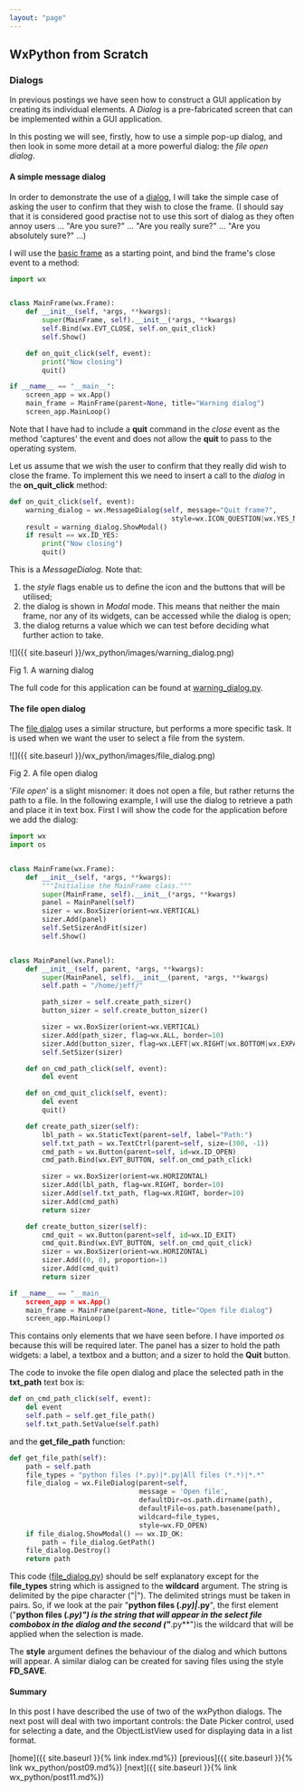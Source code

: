 ```yaml
---
layout: "page"
---
```

## WxPython from Scratch
### Dialogs

In previous postings we have seen how to construct a GUI application by
creating its individual elements. A *Dialog* is a pre-fabricated screen
that can be implemented within a GUI application.

In this posting we will see, firstly, how to use a simple pop-up dialog,
and then look in some more detail at a more powerful dialog: the *file
open dialog*.

#### A simple message dialog

In order to demonstrate the use of a
[dialog](https://wxpython.org/Phoenix/docs/html/wx.MessageDialog.html#wx.MessageDialog),
I will take the simple case of asking the user to confirm that they wish
to close the frame. (I should say that it is considered good practise
not to use this sort of dialog as they often annoy users ... "Are you
sure?" ... "Are you really sure?" ... "Are you absolutely sure?" ...)

I will use the [basic frame](post01.html#summary) as a starting point,
and bind the frame's close event to a method:

``` python
import wx


class MainFrame(wx.Frame):
    def __init__(self, *args, **kwargs):
        super(MainFrame, self).__init__(*args, **kwargs)
        self.Bind(wx.EVT_CLOSE, self.on_quit_click)
        self.Show()

    def on_quit_click(self, event):
        print("Now closing")
        quit()

if __name__ == "__main__":
    screen_app = wx.App()
    main_frame = MainFrame(parent=None, title="Warning dialog")
    screen_app.MainLoop()
```

Note that I have had to include a **quit** command in the *close* event
as the method 'captures' the event and does not allow the **quit** to
pass to the operating system.

Let us assume that we wish the user to confirm that they really did wish
to close the frame. To implement this we need to insert a call to the
*dialog* in the **on\_quit\_click** method:

``` python
def on_quit_click(self, event):
    warning_dialog = wx.MessageDialog(self, message="Quit frame?",
                                        style=wx.ICON_QUESTION|wx.YES_NO)
    result = warning_dialog.ShowModal()
    if result == wx.ID_YES:
        print("Now closing")
        quit()
```

This is a *MessageDialog*. Note that:

1.  the *style* flags enable us to define the icon and the buttons that
    will be utilised;
2.  the dialog is shown in *Modal* mode. This means that neither the
    main frame, nor any of its widgets, can be accessed while the dialog
    is open;
3.  the dialog returns a value which we can test before deciding what
    further action to take.

![]({{ site.baseurl }}/wx_python/images/warning_dialog.png)

Fig 1. A warning dialog

The full code for this application can be found at
[warning\_dialog.py](snippets/warning_dialog.py).

#### The file open dialog

The [file
dialog](https://wxpython.org/Phoenix/docs/html/wx.FileDialog.html) uses
a similar structure, but performs a more specific task. It is used when
we want the user to select a file from the system.

![]({{ site.baseurl }}/wx_python/images/file_dialog.png)

Fig 2. A file open dialog

'*File open*' is a slight misnomer: it does not open a file, but rather
returns the path to a file. In the following example, I will use the
dialog to retrieve a path and place it in text box. First I will show
the code for the application before we add the dialog:

``` python
import wx
import os


class MainFrame(wx.Frame):
    def __init__(self, *args, **kwargs):
        """Initialise the MainFrame class."""
        super(MainFrame, self).__init__(*args, **kwargs)
        panel = MainPanel(self)
        sizer = wx.BoxSizer(orient=wx.VERTICAL)
        sizer.Add(panel)
        self.SetSizerAndFit(sizer)
        self.Show()


class MainPanel(wx.Panel):
    def __init__(self, parent, *args, **kwargs):
        super(MainPanel, self).__init__(parent, *args, **kwargs)
        self.path = "/home/jeff/"

        path_sizer = self.create_path_sizer()
        button_sizer = self.create_button_sizer()

        sizer = wx.BoxSizer(orient=wx.VERTICAL)
        sizer.Add(path_sizer, flag=wx.ALL, border=10)
        sizer.Add(button_sizer, flag=wx.LEFT|wx.RIGHT|wx.BOTTOM|wx.EXPAND, border=10)
        self.SetSizer(sizer)

    def on_cmd_path_click(self, event):
        del event

    def on_cmd_quit_click(self, event):
        del event
        quit()

    def create_path_sizer(self):
        lbl_path = wx.StaticText(parent=self, label="Path:")
        self.txt_path = wx.TextCtrl(parent=self, size=(300, -1))
        cmd_path = wx.Button(parent=self, id=wx.ID_OPEN)
        cmd_path.Bind(wx.EVT_BUTTON, self.on_cmd_path_click)

        sizer = wx.BoxSizer(orient=wx.HORIZONTAL)
        sizer.Add(lbl_path, flag=wx.RIGHT, border=10)
        sizer.Add(self.txt_path, flag=wx.RIGHT, border=10)
        sizer.Add(cmd_path)
        return sizer

    def create_button_sizer(self):
        cmd_quit = wx.Button(parent=self, id=wx.ID_EXIT)
        cmd_quit.Bind(wx.EVT_BUTTON, self.on_cmd_quit_click)
        sizer = wx.BoxSizer(orient=wx.HORIZONTAL)
        sizer.Add((0, 0), proportion=1)
        sizer.Add(cmd_quit)
        return sizer

if __name__ == "__main__
    screen_app = wx.App()
    main_frame = MainFrame(parent=None, title="Open file dialog")
    screen_app.MainLoop()
```

This contains only elements that we have seen before. I have imported
*os* because this will be required later. The panel has a sizer to hold
the path widgets: a label, a textbox and a button; and a sizer to hold
the **Quit** button.

The code to invoke the file open dialog and place the selected path in
the **txt\_path** text box is:

``` python
def on_cmd_path_click(self, event):
    del event
    self.path = self.get_file_path()
    self.txt_path.SetValue(self.path)
```

and the **get\_file\_path** function:

``` python
def get_file_path(self):
    path = self.path
    file_types = "python files (*.py)|*.py|All files (*.*)|*.*"
    file_dialog = wx.FileDialog(parent=self,
                                message = 'Open file',
                                defaultDir=os.path.dirname(path),
                                defaultFile=os.path.basename(path),
                                wildcard=file_types,
                                style=wx.FD_OPEN)
    if file_dialog.ShowModal() == wx.ID_OK:
        path = file_dialog.GetPath()
    file_dialog.Destroy()
    return path
```

This code ([file\_dialog.py](snippets/file_dialog.py)) should be self
explanatory except for the **file\_types** string which is assigned to
the **wildcard** argument. The string is delimited by the pipe character
("|"). The delimited strings must be taken in pairs. So, if we look at
the pair "**python files (*.py)|*.py**", the first element ("**python
files (*.py)") is the string that will appear in the select file
combobox in the dialog and the second ("***.py\*\*")is the wildcard that
will be applied when the selection is made.

The **style** argument defines the behaviour of the dialog and which
buttons will appear. A similar dialog can be created for saving files
using the style **FD\_SAVE**.

#### Summary

In this post I have described the use of two of the wxPython dialogs.
The next post will deal with two important controls: the Date Picker
control, used for selecting a date, and the ObjectListView used for
displaying data in a list format.

[home]({{ site.baseurl }}{% link index.md%}) [previous]({{ site.baseurl }}{% link wx_python/post09.md%}) [next]({{ site.baseurl }}{% link wx_python/post11.md%})